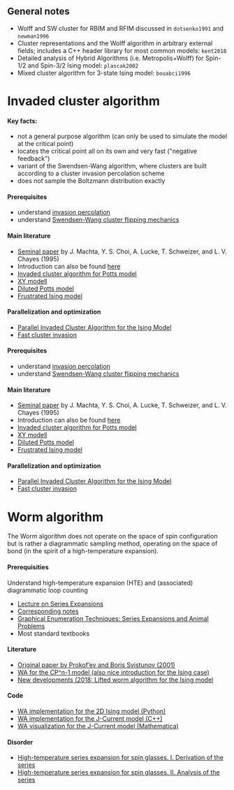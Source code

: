 ## General notes

* Wolff and SW cluster for RBIM and RFIM discussed in `dotsenko1991` and `newman1996`
* Cluster representations and the Wolff algorithm in arbitrary external fields; includes a C++ header library for most common models: `kent2018`
* Detailed analysis of Hybrid Algorithms (i.e. Metropolis+Wolff) for Spin-1/2 and Spin-3/2 Ising model: `plascak2002`
* Mixed cluster algorithm for 3-state Ising model: `bouabci1996`
 



# Invaded cluster algorithm

#### Key facts:

* not a general purpose algorithm (can only be used to simulate the model at the critical point)
* locates the critical point all on its own and very fast ("negative feedback")
* variant of the Swendsen-Wang algorithm, where clusters are built according to a cluster invasion percolation scheme
* does not sample the Boltzmann distribution exactly

#### Prerequisites

* understand [invasion percolation](http://www.physics.purdue.edu/flow/MMproject/Wilkinson1983.pdf)
* understand [Swendsen-Wang cluster flipping mechanics](https://en.wikipedia.org/wiki/Swendsen%E2%80%93Wang_algorithm)

#### Main literature


* [Seminal paper](https://journals.aps.org/prl/abstract/10.1103/PhysRevLett.75.2792) by J. Machta, Y. S. Choi, A. Lucke, T. Schweizer, and L. V. Chayes (1995)
* Introduction can also be found [here](https://arxiv.org/pdf/cond-mat/9703179.pdf)
* [Invaded cluster algorithm for Potts model](https://www.math.ucla.edu/~lchayes/lchayes_website_folder/old_publications_folder/ic_potts_96.pdf)
* [XY modell](https://journals.aps.org/pre/abstract/10.1103/PhysRevE.65.026702)
* [Diluted Potts model](https://journals.aps.org/pre/abstract/10.1103/PhysRevE.76.011103)
* [Frustrated Ising model](https://journals.aps.org/pre/abstract/10.1103/PhysRevE.57.88)

#### Parallelization and optimization

* [Parallel Invaded Cluster Algorithm for the Ising Model](https://arxiv.org/pdf/cond-mat/9806127.pdf)
* [Fast cluster invasion](https://hal.archives-ouvertes.fr/hal-01653926/document)


#### Prerequisites

* understand [invasion percolation](http://www.physics.purdue.edu/flow/MMproject/Wilkinson1983.pdf)
* understand [Swendsen-Wang cluster flipping mechanics](https://en.wikipedia.org/wiki/Swendsen%E2%80%93Wang_algorithm)

#### Main literature


* [Seminal paper](https://journals.aps.org/prl/abstract/10.1103/PhysRevLett.75.2792) by J. Machta, Y. S. Choi, A. Lucke, T. Schweizer, and L. V. Chayes (1995)
* Introduction can also be found [here](https://arxiv.org/pdf/cond-mat/9703179.pdf)
* [Invaded cluster algorithm for Potts model](https://www.math.ucla.edu/~lchayes/lchayes_website_folder/old_publications_folder/ic_potts_96.pdf)
* [XY modell](https://journals.aps.org/pre/abstract/10.1103/PhysRevE.65.026702)
* [Diluted Potts model](https://journals.aps.org/pre/abstract/10.1103/PhysRevE.76.011103)
* [Frustrated Ising model](https://journals.aps.org/pre/abstract/10.1103/PhysRevE.57.88)

#### Parallelization and optimization

* [Parallel Invaded Cluster Algorithm for the Ising Model](https://arxiv.org/pdf/cond-mat/9806127.pdf)
* [Fast cluster invasion](https://hal.archives-ouvertes.fr/hal-01653926/document)




# Worm algorithm

The Worm algorithm does not operate on the space of spin configuration but is rather a diagrammatic sampling method, operating on the space of bond (in the spirit of a high-temperature expansion).

#### Prerequisities

Understand high-temperature expansion (HTE) and (associated) diagrammatic loop counting

* [Lecture on Series Expansions](https://www.youtube.com/watch?v=bMnpf0s-mAk)
* [Corresponding notes](https://ocw.mit.edu/courses/physics/8-334-statistical-mechanics-ii-statistical-physics-of-fields-spring-2014/lecture-notes/)
* [Graphical Enumeration Techniques: Series Expansions and Animal Problems](https://www.researchgate.net/publication/318566213_Graphical_Enumeration_Techniques_Series_Expansions_and_Animal_Problems)
* Most standard textbooks


#### Literature

* [Original paper by Prokof’ev and Boris Svistunov (2001)](https://journals.aps.org/prl/abstract/10.1103/PhysRevLett.87.160601)
* [WA for the CP^n-1 model (also nice introduction for the Ising case)](https://www.research-collection.ethz.ch/bitstream/handle/20.500.11850/231782/1/vetter_worm_cpn-1.pdf)
* [New developments (2018: Lifted worm algorithm for the Ising model](https://journals.aps.org/pre/abstract/10.1103/PhysRevE.97.042126)

#### Code

* [WA implementation for the 2D Ising model (Python)](https://github.com/saforem2/worm_algorithm)
* [WA implementation for the J-Current model (C++)](http://mcwa.csi.cuny.edu/umass/jcurrent.html)
* [WA visualization for the J-Current model (Mathematica)](https://demonstrations.wolfram.com/WormAlgorithmForJCurrentModel/)

#### Disorder

* [High-temperature series expansion for spin glasses. I. Derivation of the series](https://journals.aps.org/prb/abstract/10.1103/PhysRevB.36.546)
* [High-temperature series expansion for spin glasses. II. Analysis of the series](https://journals.aps.org/prb/abstract/10.1103/PhysRevB.36.559)